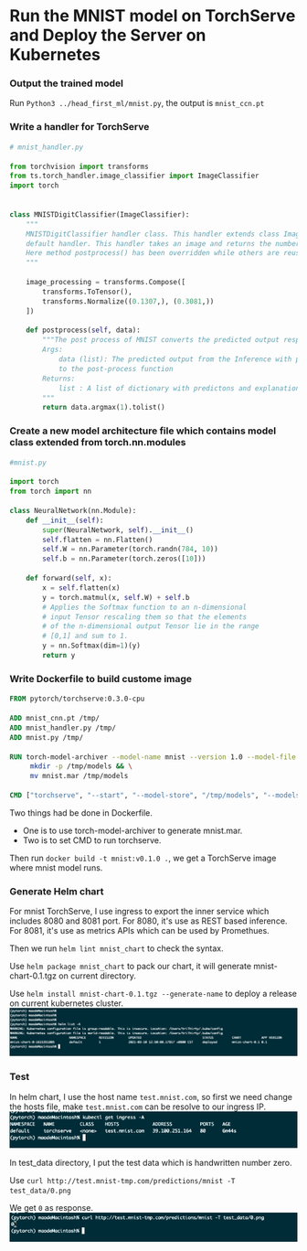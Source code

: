 # Run the MNIST model on TorchServe and Deploy the Server on Kubernetes

### Output the trained model
Run `Python3 ../head_first_ml/mnist.py`, the output is `mnist_ccn.pt`

### Write a handler for TorchServe
```Python
# mnist_handler.py

from torchvision import transforms
from ts.torch_handler.image_classifier import ImageClassifier
import torch


class MNISTDigitClassifier(ImageClassifier):
    """
    MNISTDigitClassifier handler class. This handler extends class ImageClassifier from image_classifier.py, a
    default handler. This handler takes an image and returns the number in that image.
    Here method postprocess() has been overridden while others are reused from parent class.
    """

    image_processing = transforms.Compose([
        transforms.ToTensor(),
        transforms.Normalize((0.1307,), (0.3081,))
    ])

    def postprocess(self, data):
        """The post process of MNIST converts the predicted output response to a label.
        Args:
            data (list): The predicted output from the Inference with probabilities is passed
            to the post-process function
        Returns:
            list : A list of dictionary with predictons and explanations are returned.
        """
        return data.argmax(1).tolist()
```

### Create a new model architecture file which contains model class extended from torch.nn.modules

```Python
#mnist.py

import torch
from torch import nn

class NeuralNetwork(nn.Module):
    def __init__(self):
        super(NeuralNetwork, self).__init__()
        self.flatten = nn.Flatten()
        self.W = nn.Parameter(torch.randn(784, 10))
        self.b = nn.Parameter(torch.zeros([10]))

    def forward(self, x):
        x = self.flatten(x)
        y = torch.matmul(x, self.W) + self.b
        # Applies the Softmax function to an n-dimensional 
        # input Tensor rescaling them so that the elements 
        # of the n-dimensional output Tensor lie in the range 
        # [0,1] and sum to 1.
        y = nn.Softmax(dim=1)(y)
        return y
```

### Write Dockerfile to build custome image
```Dockerfile
FROM pytorch/torchserve:0.3.0-cpu

ADD mnist_cnn.pt /tmp/
ADD mnist_handler.py /tmp/
ADD mnist.py /tmp/

RUN torch-model-archiver --model-name mnist --version 1.0 --model-file /tmp/mnist.py --serialized-file /tmp/mnist_cnn.pt --handler /tmp/mnist_handler.py && \
     mkdir -p /tmp/models && \
     mv mnist.mar /tmp/models

CMD ["torchserve", "--start", "--model-store", "/tmp/models", "--models", "mnist=mnist.mar"]
```
Two things had be done in Dockerfile.
- One is to use torch-model-archiver to generate mnist.mar.
- Two is to set CMD to run torchserve.

Then run `docker build -t mnist:v0.1.0 .`, we get a TorchServe image where mnist model runs.

### Generate Helm chart
For mnist TorchServe, I use ingress to export the inner service which includes 8080 and 8081 port. For 8080, it's use as REST based inference. For 8081, it's use as metrics APIs which can be used by Promethues.

Then we run `helm lint mnist_chart` to check the syntax.

Use `helm package mnist_chart` to pack our chart, it will generate mnist-chart-0.1.tgz on current directory.

Use `helm install mnist-chart-0.1.tgz --generate-name` to deploy a release on current kubernetes cluster.
![sigmoid](./img/helm_list.png)

### Test
In helm chart, I use the host name `test.mnist.com`, so first we need change the hosts file, make `test.mnist.com` can be resolve to our ingress IP.
![sigmoid](./img/ingress.png)

In test_data directory, I put the test data which is handwritten number zero.

Use `curl http://test.mnist-tmp.com/predictions/mnist -T test_data/0.png`

We get `0` as response.
![sigmoid](./img/torchserve.png)